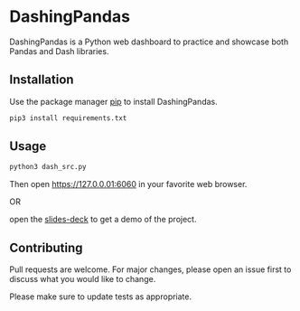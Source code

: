 # DashingPandas

DashingPandas is a Python web dashboard to practice and showcase both Pandas and Dash libraries.

## Installation

Use the package manager [pip](https://pip.pypa.io/en/stable/) to install DashingPandas.

```bash
pip3 install requirements.txt
```

## Usage

```bash
python3 dash_src.py
```
Then open https://127.0.0.01:6060 in your favorite web browser.

OR

open the [slides-deck](slides-deck.html) to get a demo of the project.

## Contributing
Pull requests are welcome. For major changes, please open an issue first to discuss what you would like to change.

Please make sure to update tests as appropriate.
